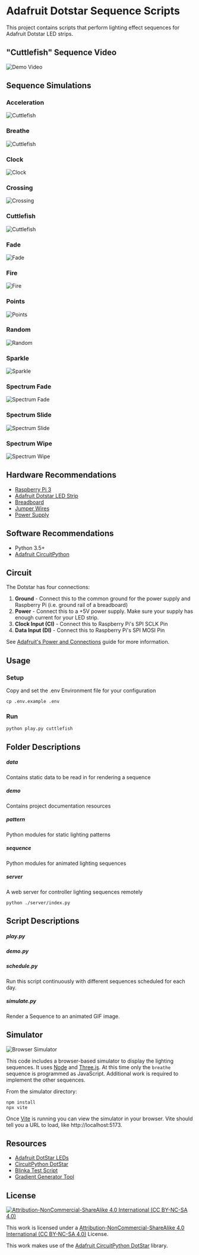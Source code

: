 # Adafruit Dotstar Sequence Scripts

This project contains scripts that perform lighting effect sequences for Adafruit Dotstar LED strips.

## "Cuttlefish" Sequence Video

![Demo Video](demo/cuttlefish-video.gif)

## Sequence Simulations

### Acceleration
![Cuttlefish](demo/acceleration.gif)

### Breathe
![Cuttlefish](demo/breathe.gif)

### Clock
![Clock](demo/clock.gif)

### Crossing
![Crossing](demo/crossing.gif)

### Cuttlefish
![Cuttlefish](demo/cuttlefish.gif)

### Fade
![Fade](demo/fade.gif)

### Fire
![Fire](demo/fire.gif)

### Points
![Points](demo/points.gif)

### Random
![Random](demo/random.gif)

### Sparkle
![Sparkle](demo/sparkle.gif)

### Spectrum Fade
![Spectrum Fade](demo/spectrum-fade.gif)

### Spectrum Slide
![Spectrum Slide](demo/spectrum-slide.gif)

### Spectrum Wipe
![Spectrum Wipe](demo/spectrum-wipe.gif)

## Hardware Recommendations

 - [Raspberry Pi 3](https://www.adafruit.com/category/105)
 - [Adafruit Dotstar LED Strip](https://learn.adafruit.com/adafruit-dotstar-leds)
 - [Breadboard](https://www.adafruit.com/product/239)
 - [Jumper Wires](https://www.adafruit.com/category/306)
 - [Power Supply](https://www.adafruit.com/product/1466)

## Software Recommendations

 - Python 3.5+
 - [Adafruit CircuitPython](https://github.com/adafruit/circuitpython)


## Circuit

The Dotstar has four connections:

1) **Ground** - Connect this to the common ground for the power supply and Raspberry Pi (i.e. ground rail of a breadboard)
2) **Power** - Connect this to a +5V power supply. Make sure your supply has enough current for your LED strip.
3) **Clock Input (CI)** - Connect this to Raspberry Pi's SPI SCLK Pin
4) **Data Input (DI)** - Connect this to Raspberry Pi's SPI MOSI Pin

See [Adafruit's Power and Connections](https://learn.adafruit.com/adafruit-dotstar-leds/power-and-connections) guide for more information.

## Usage

### Setup

Copy and set the .env Environment file for your configuration

```
cp .env.example .env
```

### Run

```
python play.py cuttlefish
```

## Folder Descriptions

##### data

Contains static data to be read in for rendering a sequence

##### demo
Contains project documentation resources

##### pattern

Python modules for static lighting patterns

##### sequence

Python modules for animated lighting sequences

##### server

A web server for controller lighting sequences remotely

```
python ./server/index.py
```

## Script Descriptions

##### play.py

##### demo.py

##### schedule.py

Run this script continuously with different sequences scheduled for each day.

##### simulate.py

Render a Sequence to an animated GIF image.

## Simulator

![Browser Simulator](demo/simulator.png)

This code includes a browser-based simulator to display the lighting sequences. It uses [Node](https://nodejs.org/)
and [Three.js](https://threejs.org/). At this time only the `breathe` sequence is programmed as JavaScript.
Additional work is required to implement the other sequences.

From the simulator directory:
```
npm install
npx vite
```

Once [Vite](https://vitejs.dev/) is running you can view the simulator in your browser. Vite should tell you a URL to load, like http://localhost:5173.

## Resources

- [Adafruit DotStar LEDs](https://learn.adafruit.com/adafruit-dotstar-leds/overview)
- [CircuitPython DotStar](https://learn.adafruit.com/circuitpython-essentials/circuitpython-dotstar)
- [Blinka Test Script](https://learn.adafruit.com/circuitpython-on-raspberrypi-linux/installing-circuitpython-on-raspberry-pi)
- [Gradient Generator Tool](https://learnui.design/tools/gradient-generator.html)

## License

[![Attribution-NonCommercial-ShareAlike 4.0 International (CC BY-NC-SA 4.0)](https://i.creativecommons.org/l/by-nd/2.0/88x31.png)](https://creativecommons.org/licenses/by-nc-sa/4.0/)

This work is licensed under a [Attribution-NonCommercial-ShareAlike 4.0 International (CC BY-NC-SA 4.0)](https://creativecommons.org/licenses/by-nc-sa/4.0/) License.

This work makes use of the [Adafruit CircuitPython DotStar](https://github.com/adafruit/Adafruit_CircuitPython_DotStar) library.